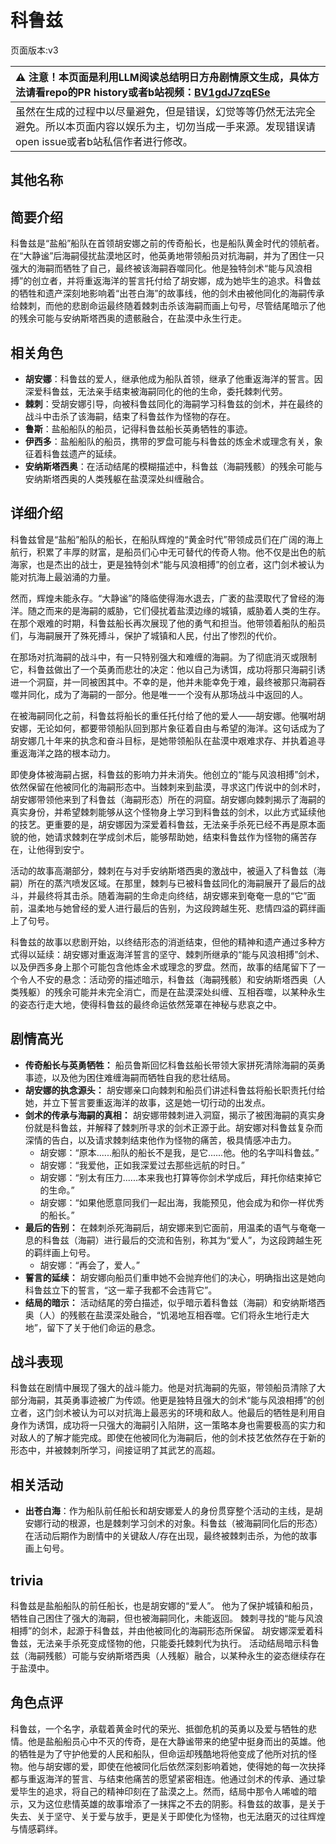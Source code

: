 # 科鲁兹
页面版本:v3
 

| :warning: 注意！本页面是利用LLM阅读总结明日方舟剧情原文生成，具体方法请看repo的PR history或者b站视频：[BV1gdJ7zqESe](https://www.bilibili.com/video/BV1gdJ7zqESe/)         |
|:----------------------------|
| 虽然在生成的过程中以尽量避免，但是错误，幻觉等等仍然无法完全避免。所以本页面内容以娱乐为主，切勿当成一手来源。发现错误请open issue或者b站私信作者进行修改。|



## 其他名称

## 简要介绍
科鲁兹是“盐船”船队在首领胡安娜之前的传奇船长，也是船队黄金时代的领航者。在“大静谧”后海嗣侵扰盐漠地区时，他英勇地带领船员对抗海嗣，并为了困住一只强大的海嗣而牺牲了自己，最终被该海嗣吞噬同化。他是独特剑术“能与风浪相搏”的创立者，并将重返海洋的誓言托付给了胡安娜，成为她毕生的追求。科鲁兹的牺牲和遗产深刻地影响着“出苍白海”的故事线，他的剑术由被他同化的海嗣传承给棘刺，而他的悲剧命运最终随着棘刺击杀该海嗣而画上句号，尽管结尾暗示了他的残余可能与安纳斯塔西奥的遗骸融合，在盐漠中永生行走。
## 相关角色
-   **胡安娜**：科鲁兹的爱人，继承他成为船队首领，继承了他重返海洋的誓言。因深爱科鲁兹，无法亲手结束被海嗣同化的他的生命，委托棘刺代劳。
-   **棘刺**：受胡安娜引导，向被科鲁兹同化的海嗣学习科鲁兹的剑术，并在最终的战斗中击杀了该海嗣，结束了科鲁兹作为怪物的存在。
-   **鲁斯**：盐船船队的船员，记得科鲁兹船长英勇牺牲的事迹。
-   **伊西多**：盐船船队的船员，携带的罗盘可能与科鲁兹的炼金术或理念有关，象征着科鲁兹遗产的延续。
-   **安纳斯塔西奥**：在活动结尾的模糊描述中，科鲁兹（海嗣残骸）的残余可能与安纳斯塔西奥的人类残躯在盐漠深处纠缠融合。
## 详细介绍
科鲁兹曾是“盐船”船队的船长，在船队辉煌的“黄金时代”带领成员们在广阔的海上航行，积累了丰厚的财富，是船员们心中无可替代的传奇人物。他不仅是出色的航海家，也是杰出的战士，更是独特剑术“能与风浪相搏”的创立者，这门剑术被认为能对抗海上最汹涌的力量。

然而，辉煌未能永存。“大静谧”的降临使得海水退去，广袤的盐漠取代了曾经的海洋。随之而来的是海嗣的威胁，它们侵扰着盐漠边缘的城镇，威胁着人类的生存。在那个艰难的时期，科鲁兹船长再次展现了他的勇气和担当。他带领着船队的船员们，与海嗣展开了殊死搏斗，保护了城镇和人民，付出了惨烈的代价。

在那场对抗海嗣的战斗中，有一只特别强大和难缠的海嗣。为了彻底消灭或限制它，科鲁兹做出了一个英勇而悲壮的决定：他以自己为诱饵，成功将那只海嗣引诱进一个洞窟，并一同被困其中。不幸的是，他并未能幸免于难，最终被那只海嗣吞噬并同化，成为了海嗣的一部分。他是唯一一个没有从那场战斗中返回的人。

在被海嗣同化之前，科鲁兹将船长的重任托付给了他的爱人——胡安娜。他嘱咐胡安娜，无论如何，都要带领船队回到那片象征着自由与希望的海洋。这句话成为了胡安娜几十年来的执念和奋斗目标，是她带领船队在盐漠中艰难求存、并执着追寻重返海洋之路的根本动力。

即使身体被海嗣占据，科鲁兹的影响力并未消失。他创立的“能与风浪相搏”剑术，依然保留在他被同化的海嗣形态中。当棘刺来到盐漠，寻求这门传说中的剑术时，胡安娜带领他来到了科鲁兹（海嗣形态）所在的洞窟。胡安娜向棘刺揭示了海嗣的真实身份，并希望棘刺能够从这个怪物身上学习到科鲁兹的剑术，以此方式延续他的技艺。更重要的是，胡安娜因为深爱着科鲁兹，无法亲手杀死已经不再是原本面貌的他，她请求棘刺在学成剑术后，能够帮助她，结束科鲁兹作为怪物的痛苦存在，让他得到安宁。

活动的故事高潮部分，棘刺在与对手安纳斯塔西奥的激战中，被逼入了科鲁兹（海嗣）所在的蒸汽喷发区域。在那里，棘刺与已被科鲁兹同化的海嗣展开了最后的战斗，并最终将其击杀。随着海嗣的生命走向终结，胡安娜来到奄奄一息的“它”面前，温柔地与她曾经的爱人进行最后的告别，为这段跨越生死、悲情四溢的羁绊画上了句号。

科鲁兹的故事以悲剧开始，以终结形态的消逝结束，但他的精神和遗产通过多种方式得以延续：胡安娜对重返海洋誓言的坚守、棘刺所继承的“能与风浪相搏”剑术、以及伊西多身上那个可能包含他炼金术或理念的罗盘。然而，故事的结尾留下了一个令人不安的悬念：活动旁的描述暗示，科鲁兹（海嗣残骸）和安纳斯塔西奥（人类残躯）的残余可能并未完全消亡，而是在盐漠深处纠缠、互相吞噬，以某种永生的姿态行走大地，使得科鲁兹的最终命运依然笼罩在神秘与悲哀之中。
## 剧情高光
- **传奇船长与英勇牺牲：** 船员鲁斯回忆科鲁兹船长带领大家拼死清除海嗣的英勇事迹，以及他为困住难缠海嗣而牺牲自我的悲壮结局。
- **胡安娜的执念源头：** 胡安娜亲口向棘刺和船员们讲述科鲁兹将船长职责托付给她，并立下誓言要重返海洋的故事，这是她一切行动的出发点。
- **剑术的传承与海嗣的真相：** 胡安娜带棘刺进入洞窟，揭示了被困海嗣的真实身份就是科鲁兹，并解释了棘刺所寻求的剑术正源于此。胡安娜对科鲁兹复杂而深情的告白，以及请求棘刺结束他作为怪物的痛苦，极具情感冲击力。
    - 胡安娜：“原本......船队的船长不是我，是它......他。他的名字叫科鲁兹。”
    - 胡安娜：“我爱他，正如我深爱过去那些远航的时日。”
    - 胡安娜：“别太有压力......本来我也打算等你剑术学成后，拜托你结束掉它的生命。”
    - 胡安娜：“如果他愿意同我们一起出海，我能预见，他会成为和你一样优秀的船长。”
- **最后的告别：** 在棘刺杀死海嗣后，胡安娜来到它面前，用温柔的语气与奄奄一息的科鲁兹（海嗣）进行最后的交流和告别，称其为“爱人”，为这段跨越生死的羁绊画上句号。
    - 胡安娜：“再会了，爱人。”
- **誓言的延续：** 胡安娜向船员们重申她不会抛弃他们的决心，明确指出这是她向科鲁兹立下的誓言，“这一辈子我都不会违背它”。
- **结局的暗示：** 活动结尾的旁白描述，似乎暗示着科鲁兹（海嗣）和安纳斯塔西奥（人）的残骸在盐漠深处融合，“饥渴地互相吞噬。它们将永生地行走大地”，留下了关于他们命运的悬念。
## 战斗表现
科鲁兹在剧情中展现了强大的战斗能力。他是对抗海嗣的先驱，带领船员清除了大部分海嗣，其英勇事迹被广为传颂。他更是独特且强大的剑术“能与风浪相搏”的创立者，这门剑术被认为可以对抗海上最恶劣的环境和敌人。他最后的牺牲是利用自身作为诱饵，成功将一只强大的海嗣引入陷阱，这一策略本身也需要极高的实力和对敌人的了解才能完成。即使在他被同化为海嗣后，他的剑术技艺依然存在于新的形态中，并被棘刺所学习，间接证明了其武艺的高超。
## 相关活动
-   **出苍白海**：作为船队前任船长和胡安娜爱人的身份贯穿整个活动的主线，是胡安娜行动的根源，也是棘刺学习剑术的对象。科鲁兹（被海嗣同化后的形态）在活动后期作为剧情中的关键敌人/存在出现，最终被棘刺击杀，为他的故事画上句号。
## trivia
科鲁兹是盐船船队的前任船长，也是胡安娜的“爱人”。
他为了保护城镇和船员，牺牲自己困住了强大的海嗣，但也被海嗣同化，未能返回。
棘刺寻找的“能与风浪相搏”的剑术，起源于科鲁兹，并由他被同化的海嗣形态所保留。
胡安娜深爱着科鲁兹，无法亲手杀死变成怪物的他，只能委托棘刺代为执行。
活动结局暗示科鲁兹（海嗣残骸）可能与安纳斯塔西奥（人残躯）融合，以某种永生的姿态继续存在于盐漠中。
## 角色点评
科鲁兹，一个名字，承载着黄金时代的荣光、抵御危机的英勇以及爱与牺牲的悲情。他是盐船船员心中不灭的传奇，是在大静谧带来的绝望中挺身而出的英雄。他的牺牲是为了守护他爱的人民和船队，但命运却残酷地将他变成了他所对抗的怪物。他与胡安娜的爱，即使在他被同化后依然深刻影响着她，使得她的每一次抉择都与重返海洋的誓言、与结束他痛苦的愿望紧密相连。他通过剑术的传承、通过挚爱毕生的追求，将自己的精神印刻在了盐漠之上。然而，结局中那令人唏嘘的暗示，又为这位悲情英雄的故事增添了一抹挥之不去的阴影。科鲁兹的故事，是关于失去、关于坚守、关于爱与放手，更是关于即使化为怪物，也无法磨灭的过往辉煌与情感羁绊。